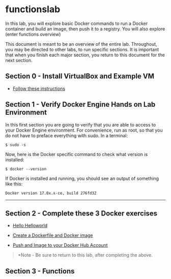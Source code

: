 # functionslab

In this lab, you will explore basic Docker commands to run a Docker container and build an image, then push it to a registry.  You will also explore (enter functions overview)

This document is meant to be an overview of the entire lab.  Throughout, you may be directed to other labs, to run specific sections.  It is important that when you finish each major section, you return to this document for the next section.

## Section 0 - Install VirtualBox and Example VM

* [Follow these instructions](vm.md)

## Section 1 - Verify Docker Engine Hands on Lab Environment

In this first section you are going to verify that you are able to access to your Docker Engine environment. For convenience, run as root, so that you do not have to preface everything with sudo.  In a terminal: 

```
$ sudo -s
```

Now, here is the Docker specific command to check what version is installed:

```
$ docker --version
```

If Docker is installed and running, you should see an output of something like this:

```
Docker version 17.0x.x-ce, build 276fd32
```

***

## Section 2 - Complete these 3 Docker exercises

* [Hello Helloworld](https://github.com/oracle/cloud-native-devops-workshop/blob/master/containers/docker001/Participant-Guide.md#hello-helloworld)

* [Create a Dockerfile and Docker image](https://github.com/oracle/cloud-native-devops-workshop/blob/master/containers/docker001/Participant-Guide.md#create-a-dockerfile-and-docker-image)

* [Push and Image to your Docker Hub Account](https://github.com/oracle/cloud-native-devops-workshop/blob/master/containers/docker001/Participant-Guide.md#create-a-dockerfile-and-docker-image)

> *Note - Be sure to return to this lab, after completing the above.

## Section 3 - Functions

